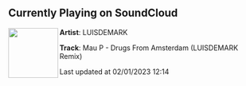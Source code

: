 ## Currently Playing on SoundCloud

[<img align="left" width="100" src="https://i1.sndcdn.com/artworks-8LcMHPHPIbwwRrbG-aXsp7w-t500x500.jpg">](https://soundcloud.com/luisdemark/mau-p-drugs-from-amsterdam-luisdemark-remix)

**Artist**: LUISDEMARK 

**Track**: Mau P - Drugs From Amsterdam (LUISDEMARK Remix)

Last updated at 02/01/2023 12:14

